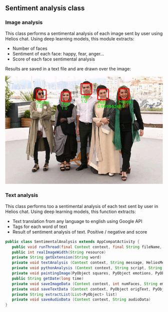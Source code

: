 <h2>Sentiment analysis class</h2>

<h3>Image analysis</h3>

<p>This class performs a sentimental analysis of each image sent by user using Helios chat. Using deep learning models, this module extracts:</p>

<ul>
    <li>Number of faces</li>
    <li>Sentiment of each face: happy, fear, anger...</li>
    <li>Score of each face sentimental analysis</li>
</ul>

<p>Results are saved in a text file and are drawn over the image:</p>

<p><img src="https://raw.githubusercontent.com/helios-h2020/h.extension-NeuroBehaviouralClassifier/master/doc/image-analysis.jpg" alt="image analysis" /></p>

<h3>Text analysis</h3>

<p>This class performs too a sentimental analysis of each text sent by user in Helios chat. Using deep learning models, this function extracts:</p>

<ul>
	<li>Text translation from any language to english using Google API</li>
	<li>Tags for each word of text</li>
	<li>Result of sentiment analysis of text. Positive / negative and score</li>
</ul>

```java
public class SentimentalAnalysis extends AppCompatActivity {
   public void runThread(final Context context, final String fileName, final HeliosMessageListener messageListener, final HeliosTopic topic, final HeliosMessage message)
   public int realImageWidth(String resource)
   private String getExtension(String word)
   private void textAnalysis (Context context, String message, HeliosMessageListener messageListener, HeliosTopic topic)
   private void pythonAnalysis (Context context, String script, String picture, Float scale, ImageView imageView, HeliosMessageListener messageListener, HeliosTopic topic)
   private void paintingImage(PyObject squares, PyObject emotions, PyObject scores, String imageResource, Float scale, ImageView imageView, Context context, HeliosMessageListener messageListener, HeliosTopic topic)
   public String getDate(long time)
   private void saveImageData (Context context, int numFaces, String emotionsData, String scoreData)
   private void saveTextData (Context context, PyObject origText, PyObject engText, PyObject tags, PyObject emotions) 
   private String extractList(List<PyObject> list)
   private void saveAudioData (Context context, String audioData)
}
```


	